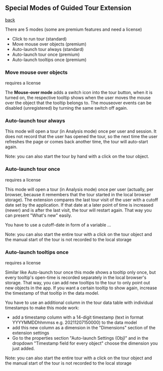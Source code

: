 ## Special Modes of Guided Tour Extension

 [back](../README.md)

There are 5 modes (some are premium features and need a license) 
 * Click to run tour (standard)
 * Move mouse over objects (premium) 
 * Auto-launch tour always (standard)
 * Auto-launch tour once (premium)
 * Auto-launch tooltips once (premium)

### Move mouse over objects
requires a license

The **Mouse-over mode** adds a switch icon into the tour button, when it is turned on, the respective tooltip shows when the user moves the mouse over the object
that the tooltip belongs to. The mouseover events can be disabled (unregistered) by turning the same switch off again. 

### Auto-launch tour always

This mode will open a tour (in Analysis mode) once per user and session. It does not record that the user has opened the tour, so the next time the user refreshes 
the page or comes back another time, the tour will auto-start again.

Note: you can also start the tour by hand with a click on the tour object.

### Auto-launch tour once
requires a license

This mode will open a tour (in Analysis mode) once per user (actually, per browser, because it remembers that the tour started in the local
browser storage). The extension compares the last tour visit of the user with a cutoff date set by the application. If that date at a later point of time
is increased (newer) and is after the last visit, the tour will restart again. That way you can present "What's new" easily.

You have to use a cutoff-date in form of a variable 
...

Note: you can also start the entire tour with a click on the tour object and the manual start of the tour is not recorded to the local storage

### Auto-launch tooltips once
requires a license

Similar like Auto-launch tour once this mode shows a tooltip only once, but every tooltip's open-time is recorded separately in the local browser's storage. 
That way, you can add new tooltips to the tour to only point out new objects in the app. If you want a certain tooltip to show again, increase the timestamp
of that tooltip in the data model.

You have to use an additional column in the tour data table with individual timestamps to make this mode work:
 * add a timestamp column with a 14-digit timestamp (text in format YYYYMMDDhhmmss e.g. 20211207150000) to the data model
 * add this new column as a dimension in the "Dimensions" section of the extension settings
 * Go to the properties section "Auto-launch Settings (Obj)" and in the dropdown "Timestamp field for every object" choose the dimension you just added. 

Note: you can also start the entire tour with a click on the tour object and the manual start of the tour is not recorded to the local storage
